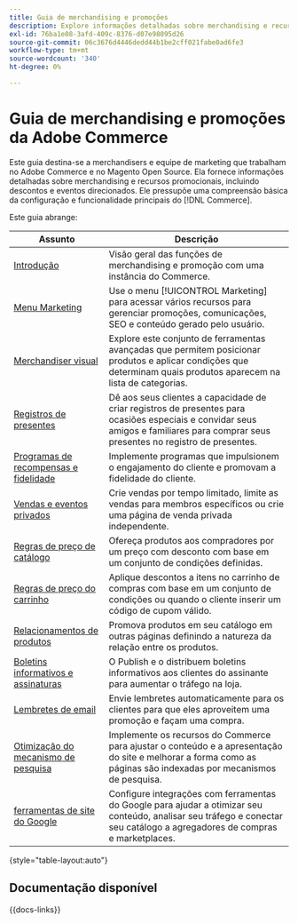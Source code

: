 ```yaml
---
title: Guia de merchandising e promoções
description: Explore informações detalhadas sobre merchandising e recursos promocionais no Adobe Commerce, incluindo descontos e eventos direcionados.
exl-id: 76ba1e08-3afd-409c-8376-d07e98095d26
source-git-commit: 06c3676d4446dedd44b1be2cff021fabe0ad6fe3
workflow-type: tm+mt
source-wordcount: '340'
ht-degree: 0%

---
```


# Guia de merchandising e promoções da Adobe Commerce

Este guia destina-se a merchandisers e equipe de marketing que trabalham no Adobe Commerce e no Magento Open Source. Ela fornece informações detalhadas sobre merchandising e recursos promocionais, incluindo descontos e eventos direcionados. Ele pressupõe uma compreensão básica da configuração e funcionalidade principais do [!DNL Commerce].

Este guia abrange:

| Assunto | Descrição |
| ------- | ----------- |
| [Introdução](introduction.md) | Visão geral das funções de merchandising e promoção com uma instância do Commerce. |
| [Menu Marketing](marketing-menu.md) | Use o menu [!UICONTROL Marketing] para acessar vários recursos para gerenciar promoções, comunicações, SEO e conteúdo gerado pelo usuário. |
| [Merchandiser visual](visual-merchandiser.md) | Explore este conjunto de ferramentas avançadas que permitem posicionar produtos e aplicar condições que determinam quais produtos aparecem na lista de categorias. |
| [Registros de presentes](gift-registries.md) | Dê aos seus clientes a capacidade de criar registros de presentes para ocasiões especiais e convidar seus amigos e familiares para comprar seus presentes no registro de presentes. |
| [Programas de recompensas e fidelidade](rewards-loyalty.md) | Implemente programas que impulsionem o engajamento do cliente e promovam a fidelidade do cliente. |
| [Vendas e eventos privados](events-private-sales.md) | Crie vendas por tempo limitado, limite as vendas para membros específicos ou crie uma página de venda privada independente. |
| [Regras de preço de catálogo](price-rules-catalog.md) | Ofereça produtos aos compradores por um preço com desconto com base em um conjunto de condições definidas. |
| [Regras de preço do carrinho](price-rules-cart.md) | Aplique descontos a itens no carrinho de compras com base em um conjunto de condições ou quando o cliente inserir um código de cupom válido. |
| [Relacionamentos de produtos](product-relationships.md) | Promova produtos em seu catálogo em outras páginas definindo a natureza da relação entre os produtos. |
| [Boletins informativos e assinaturas](newsletters.md) | O Publish e o distribuem boletins informativos aos clientes do assinante para aumentar o tráfego na loja. |
| [Lembretes de email](email-reminder-rules.md) | Envie lembretes automaticamente para os clientes para que eles aproveitem uma promoção e façam uma compra. |
| [Otimização do mecanismo de pesquisa](seo-overview.md) | Implemente os recursos do Commerce para ajustar o conteúdo e a apresentação do site e melhorar a forma como as páginas são indexadas por mecanismos de pesquisa. |
| [ferramentas de site do Google](google-tools.md) | Configure integrações com ferramentas do Google para ajudar a otimizar seu conteúdo, analisar seu tráfego e conectar seu catálogo a agregadores de compras e marketplaces. |

{style="table-layout:auto"}

## Documentação disponível

{{docs-links}}
